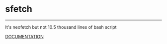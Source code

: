 # sfetch

---

It's neofetch but not 10.5 thousand lines of bash script

[DOCUMENTATION](https://github.com/q3st1on/sfetch/wiki/DOCUMENTATION)
